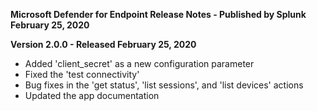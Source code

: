 **Microsoft Defender for Endpoint Release Notes - Published by Splunk February 25, 2020**


**Version 2.0.0 - Released February 25, 2020**

* Added 'client\_secret' as a new configuration parameter
* Fixed the 'test connectivity'
* Bug fixes in the 'get status', 'list sessions', and 'list devices' actions
* Updated the app documentation
